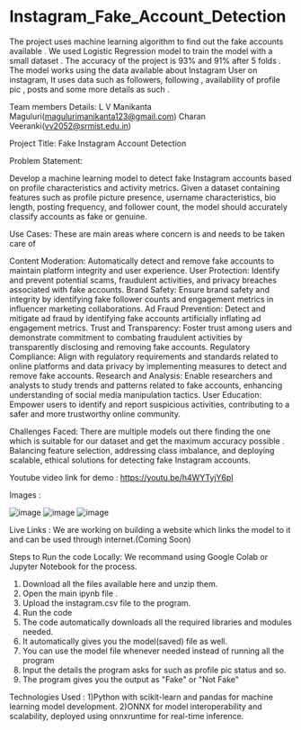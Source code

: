 # Instagram_Fake_Account_Detection

The project uses machine learning algorithm to find out the fake accounts available .
We used Logistic Regression model to train the model with a small dataset . 
The accuracy of the project is 93% and 91% after 5 folds . 
The model works using the data available about Instagram User on instagram, It uses data such as followers, following , availability of profile pic , posts and some more details as such .

Team members Details:
L V Manikanta Maguluri(magulurimanikanta123@gmail.com)
Charan Veeranki(vv2052@srmist.edu.in)

Project Title: Fake Instagram Account Detection

Problem Statement:

Develop a machine learning model to detect fake Instagram accounts based on profile characteristics and activity metrics. Given a dataset containing features such as profile picture presence, username characteristics, bio length, posting frequency, and follower count, the model should accurately classify accounts as fake or genuine.

Use Cases:
These are main areas where concern is and needs to be taken care of 

Content Moderation: Automatically detect and remove fake accounts to maintain platform integrity and user experience.
User Protection: Identify and prevent potential scams, fraudulent activities, and privacy breaches associated with fake accounts.
Brand Safety: Ensure brand safety and integrity by identifying fake follower counts and engagement metrics in influencer marketing collaborations.
Ad Fraud Prevention: Detect and mitigate ad fraud by identifying fake accounts artificially inflating ad engagement metrics.
Trust and Transparency: Foster trust among users and demonstrate commitment to combating fraudulent activities by transparently disclosing and removing fake accounts.
Regulatory Compliance: Align with regulatory requirements and standards related to online platforms and data privacy by implementing measures to detect and remove fake accounts.
Research and Analysis: Enable researchers and analysts to study trends and patterns related to fake accounts, enhancing understanding of social media manipulation tactics.
User Education: Empower users to identify and report suspicious activities, contributing to a safer and more trustworthy online community.

Challenges Faced:
There are multiple models out there finding the one which is suitable for our dataset and get the maximum accuracy possible .
Balancing feature selection, addressing class imbalance, and deploying scalable, ethical solutions for detecting fake Instagram accounts.

Youtube video link for demo : https://youtu.be/h4WYTyjY6pI

Images :

![image](https://github.com/Manikanta2502/Instagram_Fake_Account_Detection/assets/117504575/70a67518-411e-46e1-b667-45f43d2f733e)
![image](https://github.com/Manikanta2502/Instagram_Fake_Account_Detection/assets/117504575/e99fe6d8-d1d5-4ec6-b39d-0d59becb92d4)
![image](https://github.com/Manikanta2502/Instagram_Fake_Account_Detection/assets/117504575/e730d77f-0d09-4358-a1be-d5445268ba57)




Live Links : We are working on building a website which links the model to it and can be used through internet.(Coming Soon)

Steps to Run the code Locally:
We recommand using Google Colab or Jupyter Notebook for the process.
1) Download all the files available here and unzip them.
2) Open the main ipynb file .
3) Upload the instagram.csv file to the program.
4) Run the code
5) The code automatically downloads all the required libraries and modules needed.
6) It automatically gives you the model(saved) file as well.
7) You can use the model file whenever needed instead of running all the program
8) Input the details the program asks for such as profile pic status and so.
9) The program gives you the output as "Fake" or "Not Fake"


Technologies Used :
1)Python with scikit-learn and pandas for machine learning model development.
2)ONNX for model interoperability and scalability, deployed using onnxruntime for real-time inference.

